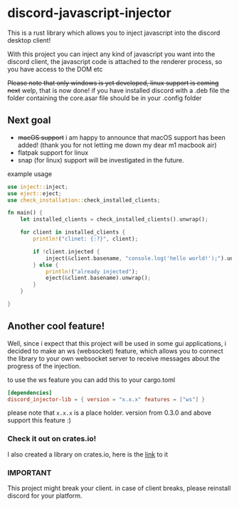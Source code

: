 # discord-javascript-injector
This is a rust library which allows you to inject javascript into the discord desktop client!

With this project you can inject any kind of javascript you want into the discord client, the javascript code is attached to the renderer process, so you have access to the DOM etc

~~Please note that only windows is yet developed, linux support is coming next~~
welp, that is now done!
if you have installed discord with a .deb file the folder containing the core.asar file should be in your .config folder

## Next goal
- ~~macOS support~~ i am happy to announce that macOS support has been added! (thank you for not letting me down my dear m1 macbook air)
- flatpak support for linux
- snap (for linux) support will be investigated in the future.

example usage
```rs
use inject::inject;
use eject::eject;
use check_installation::check_installed_clients;

fn main() {
    let installed_clients = check_installed_clients().unwrap();

    for client in installed_clients {
        println!("clinet: {:?}", client);

        if !client.injected {
            inject(&client.basename, "console.log('hello world!');").unwrap();
        } else {
            println!("already injected");
            eject(&client.basename).unwrap();
        }
    }

}
```

## Another cool feature!
Well, since i expect that this project will be used in some gui applications, i decided to make an ws (websocket) feature, which allows you to connect the library to your own websocket server to receive messages about the progress of the injection.

to use the ws feature you can add this to your cargo.toml

```toml
[dependencies]
discord_injector-lib = { version = "x.x.x" features = ["ws"] }
```
please note that `x.x.x` is a place holder. version from 0.3.0 and above support this feature :)

### Check it out on crates.io!
I also created a library on crates.io, here is the [link](https://crates.io/crates/discord_injector-lib) to it

### IMPORTANT
This project might break your client. in case of client breaks, please reinstall discord for your platform. 

